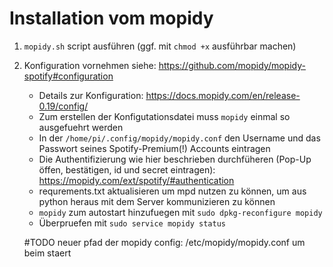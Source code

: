 # Installation vom mopidy

1. `mopidy.sh` script ausführen (ggf. mit `chmod +x` ausführbar machen)
2. Konfiguration vornehmen siehe: https://github.com/mopidy/mopidy-spotify#configuration
    * Details zur Konfiguration: https://docs.mopidy.com/en/release-0.19/config/
    * Zum erstellen der Konfigutationsdatei muss `mopidy` einmal so ausgefuehrt werden
    * In der `/home/pi/.config/mopidy/mopidy.conf` den Username und das Passwort seines Spotify-Premium(!) Accounts eintragen
    * Die Authentifizierung wie hier beschrieben durchfüheren (Pop-Up öffen, bestätigen, id und secret eintragen): https://mopidy.com/ext/spotify/#authentication
    * requrements.txt aktualisieren um mpd nutzen zu können, um aus python heraus mit dem Server kommunizieren zu können
    * `mopidy` zum autostart hinzufuegen mit `sudo dpkg-reconfigure mopidy`
    * Überpruefen mit `sudo service mopidy status`

    #TODO neuer pfad der mopidy config: /etc/mopidy/mopidy.conf um beim staert